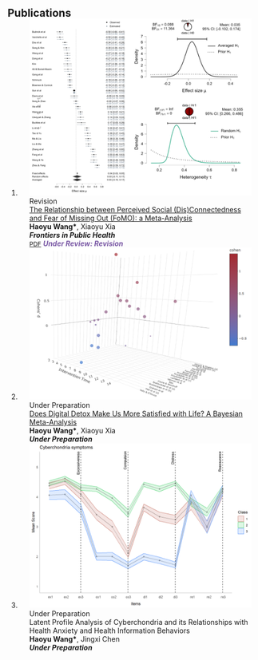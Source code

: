 <h2 id="publications" style="margin: 2px 0px -15px;">Publications</h2>

<div class="publications">
<ol class="bibliography">


<li>
<div class="pub-row">

  <div class="col-sm-3 abbr" style="position: relative;padding-right: 15px;padding-left: 20px;">
    <img src="assets/fo.png" class="teaser img-fluid z-depth-1">
    <abbr class="badge">Revision</abbr>
  </div>

  <div class="col-sm-9" style="position: relative;padding-right: 15px;padding-left: 20px;">
    <div class="title"><a href="assets/FoMO.pdf">The Relationship between Perceived Social (Dis)Connectedness and Fear of Missing Out (FoMO): a Meta-Analysis</a></div>
    <div class="author"><strong>Haoyu Wang*</strong>, Xiaoyu Xia</div>
    <div class="periodical"><em><strong>Frontiers in Public Health</strong></em></div>
    <div class="links">
      <a href="assets/FoMO.pdf" class="btn btn-sm z-depth-0" role="button" target="_blank" style="font-size:12px;">PDF</a>
      <strong><i style="color:#7b5aa6">Under Review: Revision</i></strong>
    </div>
  </div>
</div>
</li> 

<li>
<div class="pub-row">

  <div class="col-sm-3 abbr" style="position: relative;padding-right: 15px;padding-left: 20px;">
    <img src="assets/detox.png" class="teaser img-fluid z-depth-1">
    <abbr class="badge">Under Preparation</abbr>
  </div>

  <div class="col-sm-9" style="position: relative;padding-right: 15px;padding-left: 20px;">
    <div class="title"><a href="https://rpubs.com/wangharri/1194425">Does Digital Detox Make Us More Satisfied with Life? A Bayesian Meta-Analysis</a></div>
    <div class="author"><strong>Haoyu Wang*</strong>, Xiaoyu Xia</div>
    <div class="periodical"><em><strong>Under Preparation</strong></em></div>
    <div class="links">
    </div>
  </div>
</div>
</li> 

<li>
<div class="pub-row">

  <div class="col-sm-3 abbr" style="position: relative;padding-right: 15px;padding-left: 20px;">
    <img src="assets/LPA.png" class="teaser img-fluid z-depth-1">
    <abbr class="badge">Under Preparation</abbr>
  </div>

  <div class="col-sm-9" style="position: relative;padding-right: 15px;padding-left: 20px;">
    <div class="title">Latent Profile Analysis of Cyberchondria and its Relationships with Health Anxiety and Health Information Behaviors</div>
    <div class="author"><strong>Haoyu Wang*</strong>, Jingxi Chen</div>
    <div class="periodical"><em><strong>Under Preparation</strong></em></div>
    <div class="links">
    </div>
  </div>
</div>
</li> 

<br>

</ol>
</div>
